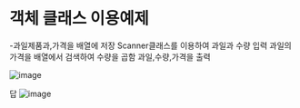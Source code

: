 # 객체 클래스 이용예제

-과일제품과,가격을 배열에 저장
Scanner클래스를 이용하여 과일과 수량 입력
과일의 가격을 배열에서 검색하여 수량을 곱함
과일,수량,가격을 출력

![image](https://user-images.githubusercontent.com/122009572/210737369-0e3b827f-2340-41f5-af3e-51b67d28c528.png)

답
![image](https://user-images.githubusercontent.com/122009572/210737470-801083b2-263d-4216-b000-ded80568ed61.png)


